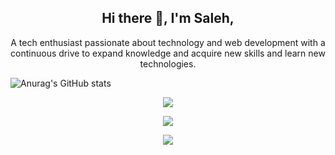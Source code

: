 <h2 align="center" > Hi there 👋, I'm Saleh,</h2>
<p align="center">
A tech enthusiast passionate about technology and web development with a continuous drive to expand knowledge and acquire new skills and learn new technologies.</p>


<img src="https://github-readme-stats.vercel.app/api?username=habtor&show_icons=true&theme=react&rank_icon=github&&&hide=stars,issues" alt="Anurag's GitHub stats">

<p align="center" >
  <img src="https://github-readme-stats.vercel.app/api/top-langs/?username=habtor&size_weight=0.5&count_weight=0.5">
</p>


<!--[![Readme Card](https://github-readme-stats.vercel.app/api/pin/?username=habtor&repo=Weather)](https://github.com/anuraghazra/github-readme-stats)-->


<div align=center>
  <img src="https://streak-stats.demolab.com/?user=habtor)">
</div>
<p> </p>
<div align=center>
  <img src="https://skillicons.dev/icons?i=html,css,js,nodejs,npm,mysql,mongodb,react,tailwind,figma,git,kali,bash">
</div>
